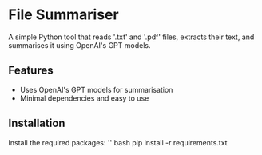 # File Summariser
A simple Python tool that reads '.txt' and '.pdf' files, extracts their text, and summarises it using OpenAI's GPT models.

## Features
- Uses OpenAI's GPT models for summarisation
- Minimal dependencies and easy to use

## Installation
Install the required packages:
'''bash
pip install -r requirements.txt